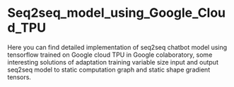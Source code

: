 # Seq2seq_model_using_Google_Cloud_TPU



Here you can find detailed implementation of seq2seq chatbot model using tensorflow trained on Google cloud TPU in Google colaboratory, 
some interesting solutions of adaptation training variable size input and output seq2seq model to static computation graph and static shape gradient tensors.

